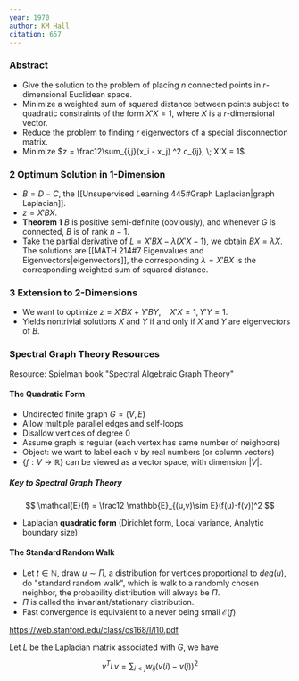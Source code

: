 ```yaml
---
year: 1970
author: KM Hall
citation: 657
---
```

### Abstract

* Give the solution to the problem of placing $n$ connected points in $r$-dimensional Euclidean space.
* Minimize a weighted sum of squared distance between points subject to quadratic constraints of the form $X'X = 1$, where $X$ is a $r$-dimensional vector.
* Reduce the problem to finding $r$ eigenvectors of a special disconnection matrix.
* Minimize $z = \frac12\sum_{i,j}(x_i - x_j) ^2 c_{ij}, \; X'X = 1$

### 2 Optimum Solution in 1-Dimension

* $B = D - C$, the [[Unsupervised Learning 445#Graph Laplacian|graph Laplacian]].
* $z = X'BX$.
* **Theorem 1** $B$ is positive semi-definite (obviously), and whenever $G$ is connected, $B$ is of rank $n - 1$.
* Take the partial derivative of $L = X'BX - \lambda(X'X - 1)$, we obtain $BX = \lambda X$. The solutions are [[MATH 214#7 Eigenvalues and Eigenvectors|eigenvectors]], the corresponding $\lambda = X'BX$ is the corresponding weighted sum of squared distance.

### 3 Extension to 2-Dimensions

* We want to optimize $z = X'BX + Y'BY, \quad X'X = 1, Y'Y = 1$.
* Yields nontrivial solutions $X$ and $Y$ if and only if $X$ and $Y$ are eigenvectors of $B$.



### Spectral Graph Theory Resources

Resource: Spielman book "Spectral Algebraic Graph Theory"

#### The Quadratic Form

* Undirected finite graph $G = (V,E)$
* Allow multiple parallel edges and self-loops
* Disallow vertices of degree 0
* Assume graph is regular (each vertex has same number of neighbors)
* Object: we want to label each $v$ by real numbers (or column vectors)
* $\{f: V \to \mathbb{R}\}$ can be viewed as a vector space, with dimension $|V|$.

##### Key to Spectral Graph Theory

$$
\mathcal{E}(f) = \frac12 \mathbb{E}_{(u,v)\sim E}(f(u)-f(v))^2 
$$

* Laplacian **quadratic form** (Dirichlet form, Local variance, Analytic boundary size)

#### The Standard Random Walk

* Let $t \in \mathbb{N}$, draw $u \sim \Pi$, a distribution for vertices proportional to $deg(u)$, do "standard random walk", which is walk to a randomly chosen neighbor, the probability distribution will always be $\Pi$.
* $\Pi$ is called the invariant/stationary distribution.
* Fast convergence is equivalent to a never being small $\mathcal{E} (f)$

https://web.stanford.edu/class/cs168/l/l10.pdf

Let $L$ be the Laplacian matrix associated with $G$, we have

$$
v^TLv = \sum_{i < j}w_{ij}(v(i) - v(j))^2
$$

